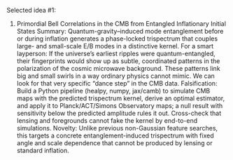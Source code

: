 Selected idea #1:

1) Primordial Bell Correlations in the CMB from Entangled Inflationary Initial States
Summary: Quantum-gravity–induced mode entanglement before or during inflation generates a phase-locked trispectrum that couples large- and small-scale E/B modes in a distinctive kernel.
For a smart layperson: If the universe’s earliest ripples were quantum-entangled, their fingerprints would show up as subtle, coordinated patterns in the polarization of the cosmic microwave background. These patterns link big and small swirls in a way ordinary physics cannot mimic. We can look for that very specific “dance step” in the CMB data.
Falsification: Build a Python pipeline (healpy, numpy, jax/camb) to simulate CMB maps with the predicted trispectrum kernel, derive an optimal estimator, and apply it to Planck/ACT/Simons Observatory maps; a null result with sensitivity below the predicted amplitude rules it out. Cross-check that lensing and foregrounds cannot fake the kernel by end-to-end simulations.
Novelty: Unlike previous non-Gaussian feature searches, this targets a concrete entanglement-induced trispectrum with fixed angle and scale dependence that cannot be produced by lensing or standard inflation.
